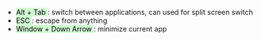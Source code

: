 
- <mark style="background: #BBFABBA6;"> Alt + Tab </mark> : switch between applications, can used for split screen switch
- <mark style="background: #BBFABBA6;"> ESC </mark> : escape from anything
- <mark style="background: #BBFABBA6;"> Window + Down Arrow </mark> : minimize current app